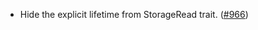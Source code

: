- Hide the explicit lifetime from StorageRead trait.
  ([#966](https://github.com/anoma/namada/pull/966))